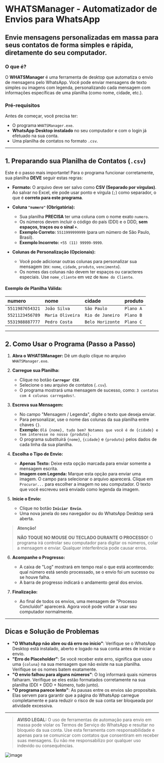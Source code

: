 # WHATSManager - Automatizador de Envios para WhatsApp

## Envie mensagens personalizadas em massa para seus contatos de forma simples e rápida, diretamente do seu computador.

### O que é?
O **WHATSManager** é uma ferramenta de desktop que automatiza o envio de mensagens pelo WhatsApp. Você pode enviar mensagens de texto simples ou imagens com legenda, personalizando cada mensagem com informações específicas de uma planilha (como nome, cidade, etc.).

### Pré-requisitos
Antes de começar, você precisa ter:
*   O programa `WHATSManager.exe`.
*   **WhatsApp Desktop instalado** no seu computador e com o login já efetuado na sua conta.
*   Uma planilha de contatos no formato `.csv`.

---

## 1. Preparando sua Planilha de Contatos (`.csv`)

Este é o passo mais importante! Para o programa funcionar corretamente, sua planilha **DEVE** seguir estas regras:

*   **Formato:** O arquivo deve ser salvo como **CSV (Separado por vírgulas)**. Ao salvar no Excel, ele pode usar ponto e vírgula (`;`) como separador, o que é **correto para este programa**.

*   **Coluna `"numero"` (Obrigatória):**
    *   Sua planilha **PRECISA** ter uma coluna com o nome exato `numero`.
    *   Os números devem incluir o código do país (DDI) e o DDD, **sem espaços, traços ou o sinal `+`**.
    *   **Exemplo Correto:** `5511999999999` (para um número de São Paulo, Brasil).
    *   **Exemplo Incorreto:** `+55 (11) 99999-9999`.

*   **Colunas de Personalização (Opcionais):**
    *   Você pode adicionar outras colunas para personalizar sua mensagem (ex: `nome`, `cidade`, `produto`, `vencimento`).
    *   Os nomes das colunas não devem ter espaços ou caracteres especiais. Use `nome_cliente` em vez de `Nome do Cliente`.

#### Exemplo de Planilha Válida:
| numero        | nome           | cidade         | produto |
| :------------ | :------------- | :------------- | :------ |
| `5511987654321` | `João Silva`     | `São Paulo`      | `Plano A` |
| `5521123456789` | `Maria Oliveira` | `Rio de Janeiro` | `Plano B` |
| `5531988887777` | `Pedro Costa`    | `Belo Horizonte` | `Plano C` |

---

## 2. Como Usar o Programa (Passo a Passo)

1.  **Abra o WHATSManager:** Dê um duplo clique no arquivo `WHATSManager.exe`.

2.  **Carregue sua Planilha:**
    *   Clique no botão **`Carregar CSV`**.
    *   Selecione o seu arquivo de contatos (`.csv`).
    *   O programa mostrará uma mensagem de sucesso, como: `3 contatos com 4 colunas carregados!`.

3.  **Escreva sua Mensagem:**
    *   No campo "Mensagem / Legenda", digite o texto que deseja enviar.
    *   Para personalizar, use o nome das colunas da sua planilha entre chaves `{}`.
    *   **Exemplo:** `Olá {nome}, tudo bem? Notamos que você é de {cidade} e tem interesse no nosso {produto}.`
    *   O programa substituirá `{nome}`, `{cidade}` e `{produto}` pelos dados de cada linha da sua planilha.

4.  **Escolha o Tipo de Envio:**
    *   **Apenas Texto:** Deixe esta opção marcada para enviar somente a mensagem escrita.
    *   **Imagem com Legenda:** Marque esta opção para enviar uma imagem. O campo para selecionar o arquivo aparecerá. Clique em `Procurar...` para escolher a imagem no seu computador. O texto que você escreveu será enviado como legenda da imagem.

5.  **Inicie o Envio:**
    *   Clique no botão **`Iniciar Envio`**.
    *   Uma nova janela do seu navegador ou do WhatsApp Desktop será aberta.

> **Atenção!**
>
> **NÃO TOQUE NO MOUSE OU TECLADO DURANTE O PROCESSO!**
> O programa irá controlar seu computador para digitar os números, colar a mensagem e enviar. Qualquer interferência pode causar erros.

6.  **Acompanhe o Progresso:**
    *   A caixa de "Log" mostrará em tempo real o que está acontecendo: qual número está sendo processado, se o envio foi um sucesso ou se houve falha.
    *   A barra de progresso indicará o andamento geral dos envios.

7.  **Finalização:**
    *   Ao final de todos os envios, uma mensagem de "Processo Concluído!" aparecerá. Agora você pode voltar a usar seu computador normalmente.

---

## Dicas e Solução de Problemas

*   **"O WhatsApp não abre ou dá erro no início"**: Verifique se o WhatsApp Desktop está instalado, aberto e logado na sua conta antes de iniciar o envio.
*   **"Erro de Placeholder"**: Se você receber este erro, significa que usou uma `{coluna}` na sua mensagem que não existe na sua planilha. Verifique se os nomes batem exatamente.
*   **"O envio falhou para alguns números"**: O log informará quais números falharam. Verifique se eles estão formatados corretamente na sua planilha (DDI + DDD + Número, tudo junto).
*   **"O programa parece lento"**: As pausas entre os envios são propositais. Elas servem para garantir que a página do WhatsApp carregue completamente e para reduzir o risco de sua conta ser bloqueada por atividade excessiva.

---

> **AVISO LEGAL:** O uso de ferramentas de automação para envio em massa pode violar os Termos de Serviço do WhatsApp e resultar no bloqueio da sua conta. Use esta ferramenta com responsabilidade e apenas para se comunicar com contatos que consentiram em receber suas mensagens. Eu não me responsabilizo por qualquer uso indevido ou consequências.

![image](https://github.com/user-attachments/assets/8e088488-78b3-4011-988b-eb69c8e2e4de)
